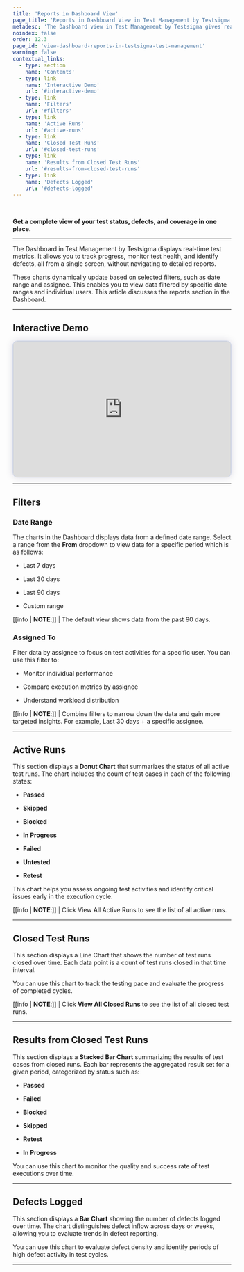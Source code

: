```yaml
---
title: 'Reports in Dashboard View'
page_title: 'Reports in Dashboard View in Test Management by Testsigma'
metadesc: 'The Dashboard view in Test Management by Testsigma gives real-time test metrics. Learn how to track progress, monitor test health, & identify defects from Dashboard'
noindex: false
order: 12.3
page_id: 'view-dashboard-reports-in-testsigma-test-management'
warning: false
contextual_links:
  - type: section
    name: 'Contents'
  - type: link
    name: 'Interactive Demo'
    url: '#interactive-demo'
  - type: link
    name: 'Filters'
    url: '#filters'
  - type: link
    name: 'Active Runs'
    url: '#active-runs'
  - type: link
    name: 'Closed Test Runs'
    url: '#closed-test-runs'
  - type: link
    name: 'Results from Closed Test Runs'
    url: '#results-from-closed-test-runs'
  - type: link
    name: 'Defects Logged'
    url: '#defects-logged'
---
```


<br>

**Get a complete view of your test status, defects, and coverage in one place.**

---

The Dashboard in Test Management by Testsigma displays real-time test metrics. It allows you to track progress, monitor test health, and identify defects, all from a single screen, without navigating to detailed reports.

These charts dynamically update based on selected filters, such as date range and assignee. This enables you to view data filtered by specific date ranges and individual users. This article discusses the reports section in the Dashboard.

---

## **Interactive Demo**

<div>
  <script async src="https://js.storylane.io/js/v2/storylane.js"></script>
  <div class="sl-embed" style="position:relative;padding-bottom:calc(57.41% + 25px);width:100%;height:0;transform:scale(1)">
    <iframe loading="lazy" class="sl-demo" src="https://app.storylane.io/demo/2ir99fyzygsz?embed=inline" name="sl-embed" allow="fullscreen" allowfullscreen style="position:absolute;top:0;left:0;width:100%!important;height:100%!important;border:1px solid rgba(63,95,172,0.35);box-shadow: 0px 0px 18px rgba(26, 19, 72, 0.15);border-radius:10px;box-sizing:border-box;"></iframe>
  </div>
</div>

---

## **Filters**

### **Date Range**

The charts in the Dashboard displays data from a defined date range. Select a range from the **From** dropdown to view data for a specific period which is as follows:

- Last 7 days

- Last 30 days

- Last 90 days

- Custom range

[[info | **NOTE**:]]
| The default view shows data from the past 90 days.

### **Assigned To**

Filter data by assignee to focus on test activities for a specific user. You can use this filter to:

- Monitor individual performance

- Compare execution metrics by assignee

- Understand workload distribution

[[info | **NOTE**:]]
| Combine filters to narrow down the data and gain more targeted insights. For example, Last 30 days + a specific assignee.

---

## **Active Runs**

This section displays a **Donut Chart** that summarizes the status of all active test runs. The chart includes the count of test cases in each of the following states:

- **Passed**

- **Skipped**

- **Blocked**

- **In Progress**

- **Failed**

- **Untested**

- **Retest**

This chart helps you assess ongoing test activities and identify critical issues early in the execution cycle.

[[info | **NOTE**:]]
| Click View All Active Runs to see the list of all active runs.

---

## **Closed Test Runs**

This section displays a Line Chart that shows the number of test runs closed over time. Each data point is a count of test runs closed in that time interval.

You can use this chart to track the testing pace and evaluate the progress of completed cycles.

[[info | **NOTE**:]]
| Click **View All Closed Runs** to see the list of all closed test runs.

---

## **Results from Closed Test Runs**

This section displays a **Stacked Bar Chart** summarizing the results of test cases from closed runs. Each bar represents the aggregated result set for a given period, categorized by status such as:

- **Passed**

- **Failed**

- **Blocked**

- **Skipped**

- **Retest**

- **In Progress**

You can use this chart to monitor the quality and success rate of test executions over time.

---

## **Defects Logged**

This section displays a **Bar Chart** showing the number of defects logged over time. The chart distinguishes defect inflow across days or weeks, allowing you to evaluate trends in defect reporting.

You can use this chart to evaluate defect density and identify periods of high defect activity in test cycles.

---
